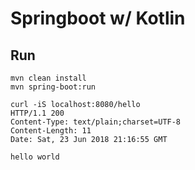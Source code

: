 # Springboot w/ Kotlin

## Run

````
mvn clean install
mvn spring-boot:run

curl -iS localhost:8080/hello
HTTP/1.1 200
Content-Type: text/plain;charset=UTF-8
Content-Length: 11
Date: Sat, 23 Jun 2018 21:16:55 GMT

hello world
````